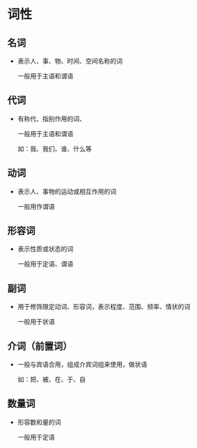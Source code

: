 # 词性

## 名词

- 表示人、事、物、时间、空间名称的词

  一般用于主语和谓语
  
## 代词

- 有称代、指别作用的词、

  一般用于主语和谓语

  如：我、我们、谁、什么等
  
## 动词

- 表示人、事物的运动或相互作用的词

  一般用作谓语
  
## 形容词

- 表示性质或状态的词

  一般用于定语、谓语
  
## 副词

- 用于修饰限定动词、形容词，表示程度、范围、频率、情状的词

  一般用于状语
  
## 介词（前置词）

- 一般与宾语合用，组成介宾词组来使用，做状语

  如：把、被、在、于、自
  
## 数量词

- 形容数和量的词

  一般用于定语
